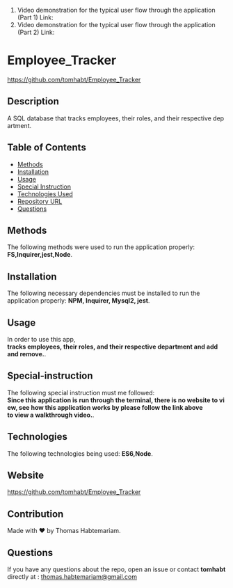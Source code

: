 
1. Video demonstration for the typical user flow through the application (Part 1) Link: 
2. Video demonstration for the typical user flow through the application (Part 2) Link: 

# Employee_Tracker
  https://github.com/tomhabt/Employee_Tracker

  ## Description
  A SQL database that tracks employees, their roles, and their respective department.
  
  ## Table of Contents 
  * [Methods](#methods) 
  * [Installation](#installation) 
  * [Usage](#usage) 
  * [Special Instruction](#special-instruction)
  * [Technologies Used](#technologies)
  * [Repository URL](#website)
  * [Questions](#questions)
  
  ## Methods
  The following methods were used to run the application properly: **FS,Inquirer,jest,Node**.
   
  ## Installation
  The following necessary dependencies must be installed to run the application properly: **NPM, Inquirer, Mysql2, jest**.
  ## Usage
  In order to use this app, **tracks employees, their roles, and their respective department and add and remove.**.
   
  ## Special-instruction
  The following special instruction must me followed: **Since this application is run through the terminal, there is no website to view, see how this application works by please follow the link above to view a walkthrough video.**.
  ## Technologies 
  The following technologies being used: **ES6,Node**.
  ## Website
  https://github.com/tomhabt/Employee_Tracker 
  ## Contribution
  Made with ❤️ by Thomas Habtemariam.
  ## Questions
  If you have any questions about the repo, open an issue or contact **tomhabt** directly at : thomas.habtemariam@gmail.com